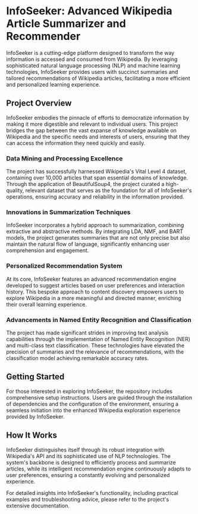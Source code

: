 # InfoSeeker: Advanced Wikipedia Article Summarizer and Recommender

InfoSeeker is a cutting-edge platform designed to transform the way information is accessed and consumed from Wikipedia. By leveraging sophisticated natural language processing (NLP) and machine learning technologies, InfoSeeker provides users with succinct summaries and tailored recommendations of Wikipedia articles, facilitating a more efficient and personalized learning experience.

## Project Overview

InfoSeeker embodies the pinnacle of efforts to democratize information by making it more digestible and relevant to individual users. This project bridges the gap between the vast expanse of knowledge available on Wikipedia and the specific needs and interests of users, ensuring that they can access the information they need quickly and easily.

### Data Mining and Processing Excellence

The project has successfully harnessed Wikipedia's Vital Level 4 dataset, containing over 10,000 articles that span essential domains of knowledge. Through the application of BeautifulSoup4, the project curated a high-quality, relevant dataset that serves as the foundation for all of InfoSeeker's operations, ensuring accuracy and reliability in the information provided.

### Innovations in Summarization Techniques

InfoSeeker incorporates a hybrid approach to summarization, combining extractive and abstractive methods. By integrating LDA, NMF, and BART models, the project generates summaries that are not only precise but also maintain the natural flow of language, significantly enhancing user comprehension and engagement.

### Personalized Recommendation System

At its core, InfoSeeker features an advanced recommendation engine developed to suggest articles based on user preferences and interaction history. This bespoke approach to content discovery empowers users to explore Wikipedia in a more meaningful and directed manner, enriching their overall learning experience.

### Advancements in Named Entity Recognition and Classification

The project has made significant strides in improving text analysis capabilities through the implementation of Named Entity Recognition (NER) and multi-class text classification. These technologies have elevated the precision of summaries and the relevance of recommendations, with the classification model achieving remarkable accuracy rates.

## Getting Started

For those interested in exploring InfoSeeker, the repository includes comprehensive setup instructions. Users are guided through the installation of dependencies and the configuration of the environment, ensuring a seamless initiation into the enhanced Wikipedia exploration experience provided by InfoSeeker.

## How It Works

InfoSeeker distinguishes itself through its robust integration with Wikipedia's API and its sophisticated use of NLP technologies. The system's backbone is designed to efficiently process and summarize articles, while its intelligent recommendation engine continuously adapts to user preferences, ensuring a constantly evolving and personalized experience.

For detailed insights into InfoSeeker's functionality, including practical examples and troubleshooting advice, please refer to the project's extensive documentation.


